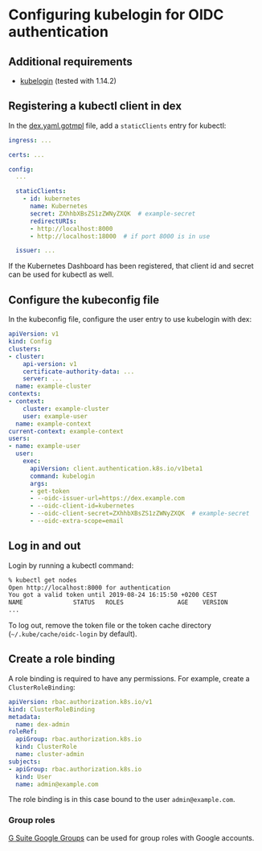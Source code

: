 # Configuring kubelogin for OIDC authentication

## Additional requirements

- [kubelogin](https://github.com/int128/kubelogin) (tested with 1.14.2) 

## Registering a kubectl client in dex
In the [dex.yaml.gotmpl](../helmfile/values/dex.yaml.gotmpl) file, add a
`staticClients` entry for kubectl:

```yaml
ingress: ...

certs: ...

config:
  ...

  staticClients:
    - id: kubernetes
      name: Kubernetes
      secret: ZXhhbXBsZS1zZWNyZXQK  # example-secret
      redirectURIs:
      - http://localhost:8000
      - http://localhost:18000  # if port 8000 is in use

  issuer: ...
```

If the Kubernetes Dashboard has been registered, that client id and secret can
be used for kubectl as well.

## Configure the kubeconfig file

In the kubeconfig file, configure the user entry to use kubelogin with dex:

```yaml
apiVersion: v1
kind: Config
clusters:
- cluster:
    api-version: v1
    certificate-authority-data: ...
    server: ...
  name: example-cluster
contexts:
- context:
    cluster: example-cluster
    user: example-user
  name: example-context
current-context: example-context
users:
- name: example-user
  user:
    exec:
      apiVersion: client.authentication.k8s.io/v1beta1
      command: kubelogin
      args:
      - get-token
      - --oidc-issuer-url=https://dex.example.com
      - --oidc-client-id=kubernetes
      - --oidc-client-secret=ZXhhbXBsZS1zZWNyZXQK  # example-secret
      - --oidc-extra-scope=email
```

## Log in and out

Login by running a kubectl command:

```bash
% kubectl get nodes
Open http://localhost:8000 for authentication
You got a valid token until 2019-08-24 16:15:50 +0200 CEST
NAME              STATUS   ROLES               AGE    VERSION
...
```

To log out, remove the token file or the token cache directory
(`~/.kube/cache/oidc-login` by default).

## Create a role binding

A role binding is required to have any permissions.
For example, create a `ClusterRoleBinding`:

```yaml
apiVersion: rbac.authorization.k8s.io/v1
kind: ClusterRoleBinding
metadata:
  name: dex-admin
roleRef:
  apiGroup: rbac.authorization.k8s.io
  kind: ClusterRole
  name: cluster-admin
subjects:
- apiGroup: rbac.authorization.k8s.io
  kind: User
  name: admin@example.com
```

The role binding is in this case bound to the user `admin@example.com`.

### Group roles
[G Suite Google Groups](https://cloud.google.com/kubernetes-engine/docs/how-to/role-based-access-control)
can be used for group roles with Google accounts.
